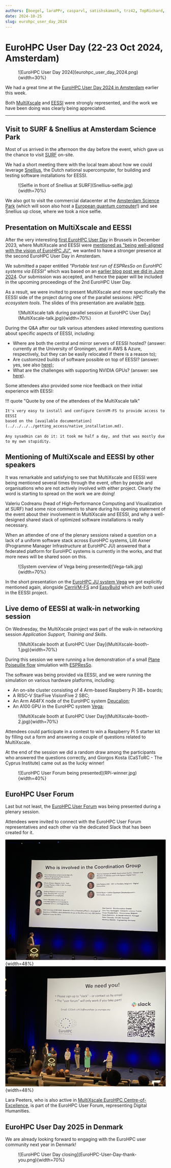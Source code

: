 ```yaml
---
authors: [boegel, laraPPr, casparvl, satishskamath, trz42, TopRichard, bedroge, Neves-P]
date: 2024-10-25
slug: eurohpc_user_day_2024
---
```


# EuroHPC User Day (22-23 Oct 2024, Amsterdam)

<figure markdown="span">
![EuroHPC User Day 2024](eurohpc_user_day_2024.png){width=30%}
</figure>

We had a great time at the [EuroHPC User Day 2024 in Amsterdam](https://eurohpc-ju.europa.eu/news-events/events/eurohpc-user-day-2024-2024-10-22_en) earlier this week.

Both [MultiXscale](https://multixscale.eu) and [EESSI](https://eessi.io) were strongly represented,
and the work we have been doing was clearly being appreciated.

<!-- more -->
---

## Visit to SURF & Snellius at Amsterdam Science Park

Most of us arrived in the afternoon the day before the event,
which gave us the chance to visit [SURF](https://www.surf.nl/en) on-site.

We had a short meeting there with the local team about how we could leverage [Snellius](https://www.surf.nl/en/services/snellius-the-national-supercomputer),
the Dutch national supercomputer, for building and testing software installations for EESSI.

<figure markdown="span">
![Selfie in front of Snellius at SURF](Snellius-selfie.jpg){width=70%}
</figure>

We also got to visit the commercial datacenter at the [Amsterdam Science Park](https://www.amsterdamsciencepark.nl)
(which will soon also host a [European quantum computer](https://www.amsterdamsciencepark.nl/news/surf-to-host-european-quantum-computer-at-amsterdam-science-park/)!)
and see Snellius up close, where we took a nice selfie.


## Presentation on MultiXscale and EESSI

After the very interesting [first EuroHPC User Day](https://eurohpc-ju.europa.eu/news-events/events/eurohpc-user-day-2023-12-11_en) in Brussels in December 2023,
where MultiXscale and EESSI were [mentioned as "being well-aligned with the vision of EuroHPC JU"](https://twitter.com/kehoste/status/1734169825750966726),
we wanted to have a stronger presence at the second EuroHPC User Day in Amsterdam.

We submitted a paper entitled *"Portable test run of ESPResSo on EuroHPC systems via EESSI"*
which was based on an [earlier blog post we did in June 2024](../06/espresso-portable-test-run.md).
Our submission was accepted, and hence the paper will be included in the upcoming proceedings of the 2nd EuroHPC User Day.

As a result, we were invited to present MultiXscale and more specifically
the EESSI side of the project during one of the parallel sessions: *HPC ecosystem tools*.
The slides of this presentation are available [here](EuroHPC-User-Day-2024-20241022-MultiXscale-EESSI.pdf).

<figure markdown="span">
![MultiXscale talk during parallel session at EuroHPC User Day](MultiXscale-talk.jpg){width=70%}
</figure>

During the Q&A after our talk various attendees asked interesting questions about specific aspects of EESSI,
including:

* Where are both the central and mirror servers of EESSI hosted? (answer: currently at the University of Groningen,
and in AWS & Azure, respectively, but they can be easily relocated if there is a reason to);
* Are customized builds of software possible on top of EESSI? (answer: yes, see also [here](../../../../using_eessi/building_on_eessi.md));
* What are the challenges with supporting NVIDIA GPUs? (answer: see [here](../../../../site_specific_config/gpu.md)).

Some attendees also provided some nice feedback on their initial experience with EESSI:

!!! quote "Quote by one of the attendees of the MultiXscale talk"

    It's very easy to install and configure CernVM-FS to provide access to EESSI
    based on the [available documentation](../../../../getting_access/native_installation.md).

    Any sysadmin can do it: it took me half a day, and that was mostly due to my own stupidity.


## Mentioning of MultiXscale and EESSI by other speakers

It was remarkable and satisfying to see that MultiXscale and EESSI were being mentioned several times through the event,
often by people and organisations who are not actively involved with either project.
Clearly the word is starting to spread on the work we are doing!

Valeriu Codreanu (head of High-Performance Computing and Visualization at SURF) had some nice comments
to share during his opening statement of the event about their involvement in MultiXscale and EESSI,
and why a well-designed shared stack of optimized software installations is really necessary.

When an attendee of one of the plenary sessions raised a question on a lack of a uniform software stack across EuroHPC systems,
Lilit Axner (Programme Manager Infrastructure at EuroHPC JU) answered that a federated platform for EuroHPC systems is currently in the works,
and that more news will be shared soon on this.

<figure markdown="span">
![System overview of Vega being presented](Vega-talk.jpg){width=70%}
</figure>

In the short presentation on the [EuroHPC JU system Vega](https://izum.si/en/vega-en) we got explicitly mentioned again,
alongside [CernVM-FS](https://cernvm.cern.ch/fs/) and [EasyBuild](https://easybuild.io) which are both used in the EESSI
project.



## Live demo of EESSI at walk-in networking session

On Wednesday, the MultiXscale project was part of the walk-in networking session *Application Support, Training and Skills*.

<figure markdown="span">
![MultiXscale booth at EuroHPC User Day](MultiXscale-booth-1.jpg){width=70%}
</figure>

During this session we were running a live demonstration of a small
[Plane Poiseuille flow](https://en.wikipedia.org/wiki/Hagen%E2%80%93Poiseuille_equation#Plane_Poiseuille_flow)
simulation with [ESPResSo](https://github.com/espressomd/espresso).

The software was being provided via EESSI, and we were running the simulation on various hardware platforms,
including:

* An on-site cluster consisting of 4 Arm-based Raspberry Pi 3B+ boards;
* A RISC-V StarFive VisionFive 2 SBC;
* An Arm A64FX node of the EuroHPC system [Deucalion](https://rnca.fccn.pt/en/deucalion/);
* An A100 GPU in the EuroHPC system [Vega](https://izum.si/en/vega-en);

<figure markdown="span">
![MultiXscale booth at EuroHPC User Day](MultiXscale-booth-2.jpg){width=70%}
</figure>

Attendees could participate in a contest to win a Raspberry Pi 5 starter kit
by filling out a form and answering a couple of questions related to MultiXscale.

At the end of the session we did a random draw among the participants who answered the questions correctly,
and Giorgos Kosta (CaSToRC - The Cyprus Institute) came out as the lucky winner!

<figure markdown="span">
![EuroHPC User Forum being presented](RPi-winner.jpg){width=40%}
</figure>


## EuroHPC User Forum

Last but not least, the [EuroHPC User Forum](https://eurohpc-ju.europa.eu/user-forum-coordination-group-strengthen-ties-between-eurohpc-users-officially-established-2024-10-23_en)
was being presented during a plenary session.

Attendees were invited to connect with the EuroHPC User Forum representatives and each other
via the dedicated Slack that has been created for it.

![EuroHPC User Forum being presented](user-forum-1.png){width=48%}
![EuroHPC User Forum being presented](user-forum-2.png){width=48%}

Lara Peeters, who is also active in [MultiXscale EuroHPC Centre-of-Excellence](https://multixscale.eu),
is part of the EuroHPC User Forum, representing Digital Humanities.


## EuroHPC User Day 2025 in Denmark

We are already looking forward to engaging with the EuroHPC user community next year in Denmark!

<figure markdown="span">
![EuroHPC User Day closing](EuroHPC-User-Day-thank-you.png){width=70%}
</figure>
